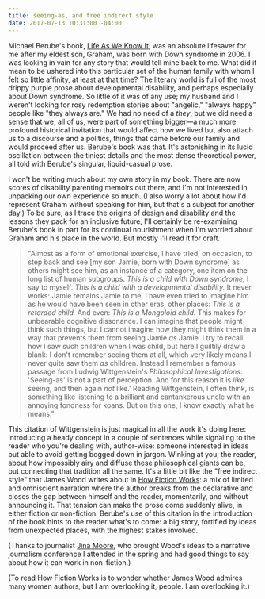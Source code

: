 ```yaml
---
title: seeing-as, and free indirect style
date: 2017-07-13 10:31:00 -04:00
---
```


Michael Berube's book, [Life As We Know It](http://shop.harvard.com/book/9780679758662), was an absolute lifesaver for me after my eldest son, Graham, was born with Down syndrome in 2006. I was looking in vain for any story that would tell mine back to me. What did it mean to be ushered into this particular set of the human family with whom I felt so little affinity, at least at that time? The literary world is full of the most drippy purple prose about developmental disability, and perhaps especially about Down syndrome. So little of it was of any use; my husband and I weren't looking for rosy redemption stories about "angelic," "always happy" people like "they always are." We had no need of a *they*, but we did need a sense that we, all of us, were part of something bigger—a much more profound historical invitation that would affect how we lived but also attach us to a discourse and a politics, things that came before our family and would proceed after us. Berube's book was that. It's astonishing in its lucid oscillation between the tiniest details and the most dense theoretical power, all told with Berube's singular, liquid-casual prose. 

I won't be writing much about my own story in my book. There are now scores of disability parenting memoirs out there, and I'm not interested in unpacking our own experience so much. (I also worry a lot about how I'd represent Graham without speaking for him, but that's a subject for another day.) To be sure, as I trace the origins of design and disability and the lessons they pack for an inclusive future, I'll certainly be re-examining Berube's book in part for its continual nourishment when I'm worried about Graham and his place in the world. But mostly I'll read it for craft.

> "Almost as a form of emotional exercise, I have tried, on occasion, to step back and see [my son Jamie, born with Down syndrome] as others might see him, as an instance of a category, one item on the long list of human subgroups. *This is a child with Down syndrome,* I say to myself. *This is a child with a developmental disability.* It never works: Jamie remains Jamie to me. I have even tried to imagine him as he would have been seen in other eras, other places: *This is a retarded child.* And even: *This is a Mongoloid child.* This makes for unbearable cognitive dissonance. I can imagine that people might think such things, but I cannot imagine how they might think them in a way that prevents them from seeing Jamie *as* Jamie. I try to recall how I saw such children when I was child, but here I guiltily draw a blank: I don't remember seeing them at all, which very likely means I never quite saw them *as* children. Instead I remember a famous passage from Ludwig Wittgenstein's *Philosophical Investigations*: 'Seeing-as' is not a part of perception. And for this reason it is *like* seeing, and then again *not* like.' Reading Wittgenstein, I often think, is something like listening to a brilliant and cantankerous uncle with an annoying fondness for koans. But on this one, I know exactly what he means."

This citation of Wittgenstein is just magical in all the work it's doing here: introducing a heady concept in a couple of sentences while signaling to the reader who you're dealing with, author-wise: someone interested in ideas but able to avoid getting bogged down in jargon. Winking at you, the reader, about how impossibly airy and diffuse these philosophical giants can be, but connecting that tradition all the same. It's a little bit like the "free indirect style" that James Wood writes about in [How Fiction Works](http://shop.harvard.com/book/9780312428471): a mix of limited and omniscient narration where the author breaks from the declarative and closes the gap between himself and the reader, momentarily, and without announcing it. That tension can make the prose come suddenly alive, in either fiction or non-fiction. Berube's use of this citation in the introduction of the book hints to the reader what's to come: a big story, fortified by ideas from unexpected places, with the highest stakes involved.

(Thanks to journalist [Jina Moore](https://twitter.com/itsjina), who brought Wood's ideas to a narrative journalism conference I attended in the spring and had good things to say about how it can work in non-fiction.)

(To read How Fiction Works is to wonder whether James Wood admires many women authors, but I am overlooking it, people. I am overlooking it.)

